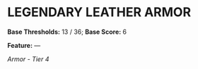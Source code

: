 ﻿# LEGENDARY LEATHER ARMOR

**Base Thresholds:** 13 / 36; **Base Score:** 6

**Feature:** —

*Armor - Tier 4*
